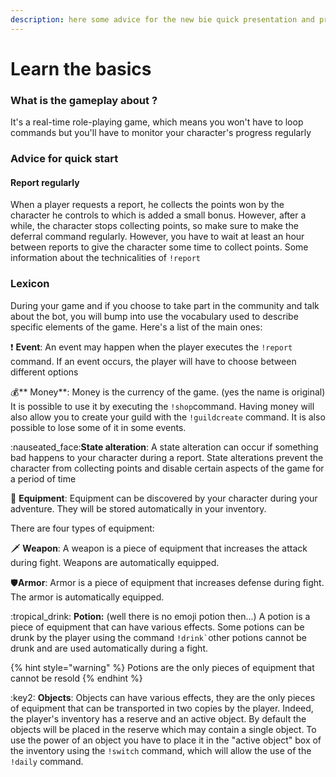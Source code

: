 ```yaml
---
description: here some advice for the new bie quick presentation and principale commandes.
---
```


# Learn the basics

### What is the gameplay about ?

It's a real-time role-playing game, which means you won't have to loop commands but you'll have to monitor your character's progress regularly

### Advice for quick start

#### Report regularly

When a player requests a report, he collects the points won by the character he controls to which is added a small bonus. However, after a while, the character stops collecting points, so make sure to make the deferral command regularly. However, you have to wait at least an hour between reports to give the character some time to collect points. Some information about the technicalities of `!report`

### Lexicon

During your game and if you choose to take part in the community and talk about the bot, you will bump into use the vocabulary used to describe specific elements of the game. Here's a list of the main ones:

:exclamation: **Event**: An event may happen when the player executes the `!report` command. If an event occurs, the player will have to choose between different options



:moneybag:** Money**: Money is the currency of the game. (yes the name is original) It is possible to use it by executing the `!shop`command. Having money will also allow you to create your guild with the `!guildcreate` command. It is also possible to lose some of it in some events.

:nauseated\_face:**State alteration**: A state alteration can occur if something bad happens to your character during a report. State alterations prevent the character from collecting points and disable certain aspects of the game for a period of time

:briefcase: **Equipment**: Equipment can be discovered by your character during your adventure. They will be stored automatically in your inventory.



&#x20;There are four types of equipment:

:dagger: **Weapon**: A weapon is a piece of equipment that increases the attack during fight. Weapons are automatically equipped.

:shield:**Armor**: Armor is a piece of equipment that increases defense during fight. The armor is automatically equipped.

:tropical\_drink: **Potion:** (well there is no emoji potion then...) A potion is a piece of equipment that can have various effects. Some potions can be drunk by the player using the command `` !drink` ``other potions cannot be drunk and are used automatically during a fight.

{% hint style="warning" %}
Potions are the only pieces of equipment that cannot be resold
{% endhint %}

:key2: **Objects**: Objects can have various effects, they are the only pieces of equipment that can be transported in two copies by the player. Indeed, the player's inventory has a reserve and an active object. By default the objects will be placed in the reserve which may contain a single object. To use the power of an object you have to place it in the "active object" box of the inventory using the `!switch` command, which will allow the use of the `!daily` command.
